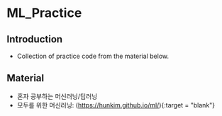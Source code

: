 # ML_Practice

## Introduction
- Collection of practice code from the material below.

## Material
- 혼자 공부하는 머신러닝/딥러닝
- 모두를 위한 머신러닝: (https://hunkim.github.io/ml/){:target = "blank"}
